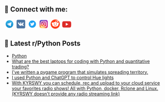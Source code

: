 ## 🔎 Connect with me:
[<img src="https://github.com/bullbesh/bullbesh/blob/main/images/Telegram.png" width="32" height="32" />](https://t.me/bullbesh)
[<img src="https://github.com/bullbesh/bullbesh/blob/main/images/VK.png" width="32" height="32" />](https://vk.com/bullbesh)
[<img src="https://github.com/bullbesh/bullbesh/blob/main/images/Twitter.png" width="32" height="32" />](https://twitter.com/bullbesh1)
[<img src="https://github.com/bullbesh/bullbesh/blob/main/images/Instagram.png" width="32" height="32" />](https://www.instagram.com/bullbesh)
[<img src="https://github.com/bullbesh/bullbesh/blob/main/images/Reddit.png" width="32" height="32" />](https://www.reddit.com/user/bullbesh)
[<img src="https://github.com/bullbesh/bullbesh/blob/main/images/YouTube.png" width="32" height="32" />](https://www.youtube.com/channel/UCtfjRs6uzgq5mfm8S06WTcg)

## 📕 Latest r/Python Posts
<!-- BLOG-POST-LIST:START -->
- [Python](https://www.reddit.com/r/Python/comments/1142ops/python/)
- [What are the best laptops for coding with Python and quantitative trading?](https://www.reddit.com/r/Python/comments/11421eb/what_are_the_best_laptops_for_coding_with_python/)
- [I&#39;ve written a pygame program that simulates spreading territory.](https://www.reddit.com/r/Python/comments/1141y4u/ive_written_a_pygame_program_that_simulates/)
- [I used Python and ChatGPT to control Hue lights](https://www.reddit.com/r/Python/comments/1141i77/i_used_python_and_chatgpt_to_control_hue_lights/)
- [With KYRSWY you can schedule, rec and upload to your cloud service your favorites radio shows! All with Python, docker, Rclone and Linux. &lpar;KYRSWY doesn&#39;t provide any radio streaming link&rpar;](https://www.reddit.com/r/Python/comments/1140u0h/with_kyrswy_you_can_schedule_rec_and_upload_to/)
<!-- BLOG-POST-LIST:END -->
